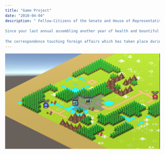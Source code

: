 ```yaml
---
title: "Game Project"
date: "2010-04-04"
description: " Fellow-Citizens of the Senate and House of Representatives:

Since your last annual assembling another year of health and bountiful harvests has passed, and while it has not pleased the Almighty to bless us with a return of peace, we can but press on, guided by the best light He gives us, trusting that in His own good time and wise way all will yet be well.

The correspondence touching foreign affairs which has taken place during the last year is herewith submitted, in virtual compliance with a request to that effect made by the House of Representatives near the close of the last session of Congress. If the condition of our relations with other nations is less gratifying than it has usually been at former periods, it is certainly more satisfactory than a nation so unhappily distracted as we are might reasonably have apprehended. In the month of June last there were some grounds to expect that the maritime powers which at the beginning of our domestic difficulties so unwisely and unnecessarily, as we think, recognized the insurgents as a belligerent would soon recede from that position, which has proved only less injurious to themselves than to our own country. But the temporary reverses which afterwards befell the national arms, and which were exaggerated by our own disloyal citizens abroad, have hitherto delayed that act of simple justice. "
---
```


![GameProject](../images/game.png)
